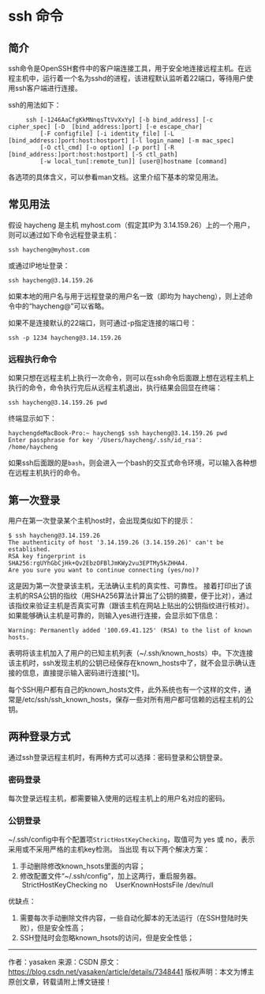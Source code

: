 # ssh 命令

## 简介
ssh命令是OpenSSH套件中的客户端连接工具，用于安全地连接远程主机。在远程主机中，运行着一个名为sshd的进程，该进程默认监听着22端口，等待用户使用ssh客户端进行连接。

ssh的用法如下：
```
     ssh [-1246AaCfgKkMNnqsTtVvXxYy] [-b bind_address] [-c cipher_spec] [-D  [bind_address:]port] [-e escape_char]
         [-F configfile] [-i identity_file] [-L  [bind_address:]port:host:hostport] [-l login_name] [-m mac_spec]
         [-O ctl_cmd] [-o option] [-p port] [-R  [bind_address:]port:host:hostport] [-S ctl_path]
         [-w local_tun[:remote_tun]] [user@]hostname [command]
```
各选项的具体含义，可以参看man文档。这里介绍下基本的常见用法。


## 常见用法
假设 haycheng 是主机 myhost.com（假定其IP为 3.14.159.26）上的一个用户，则可以通过如下命令远程登录主机：
```
ssh haycheng@myhost.com
```
或通过IP地址登录：
```
ssh haycheng@3.14.159.26
```
如果本地的用户名与用于远程登录的用户名一致（即均为 haycheng），则上述命令中的“haycheng@”可以省略。

如果不是连接默认的22端口，则可通过-p指定连接的端口号：
```
ssh -p 1234 haycheng@3.14.159.26
```
### 远程执行命令
如果只想在远程主机上执行一次命令，则可以在ssh命令后面跟上想在远程主机上执行的命令，命令执行完后从远程主机退出，执行结果会回显在终端：
```
ssh haycheng@3.14.159.26 pwd
```
终端显示如下：
```
haychengdeMacBook-Pro:~ haycheng$ ssh haycheng@3.14.159.26 pwd
Enter passphrase for key '/Users/haycheng/.ssh/id_rsa':
/home/haycheng
```
如果ssh后面跟的是`bash`，则会进入一个bash的交互式命令环境，可以输入各种想在远程主机执行的命令。

## 第一次登录
用户在第一次登录某个主机host时，会出现类似如下的提示：
```
$ ssh haycheng@3.14.159.26
The authenticity of host '3.14.159.26 (3.14.159.26)' can't be established.
RSA key fingerprint is SHA256:rgUYhGbCjHk+Qv2EbzOFBlJmKWy2vu3EPTMy5kZHHA4.
Are you sure you want to continue connecting (yes/no)?
```
这是因为第一次登录该主机，无法确认主机的真实性、可靠性。
接着打印出了该主机的RSA公钥的指纹（用SHA256算法计算出了公钥的摘要，便于比对），通过该指纹来验证主机是否真实可靠（跟该主机在网站上贴出的公钥指纹进行核对）。
如果能够确认主机是可靠的，则输入yes进行连接，会显示如下信息：
```
Warning: Permanently added '100.69.41.125' (RSA) to the list of known hosts.
```
表明将该主机加入了用户的已知主机列表（~/.ssh/known_hosts）中。下次连接该主机时，ssh发现主机的公钥已经保存在known_hosts中了，就不会显示确认连接的信息，直接提示输入密码进行连接[^1]。

每个SSH用户都有自己的known_hosts文件，此外系统也有一个这样的文件，通常是/etc/ssh/ssh_known_hosts，保存一些对所有用户都可信赖的远程主机的公钥。

## 两种登录方式
通过ssh登录远程主机时，有两种方式可以选择：密码登录和公钥登录。
### 密码登录
每次登录远程主机，都需要输入使用的远程主机上的用户名对应的密码。
### 公钥登录


~/.ssh/config中有个配置项`StrictHostKeyChecking`，取值可为 yes 或 no，表示采用或不采用严格的主机key检测。
当出现
有以下两个解决方案：
1. 手动删除修改known_hsots里面的内容；
2. 修改配置文件“~/.ssh/config”，加上这两行，重启服务器。
   StrictHostKeyChecking no
   UserKnownHostsFile /dev/null

优缺点：
1. 需要每次手动删除文件内容，一些自动化脚本的无法运行（在SSH登陆时失败），但是安全性高；
2. SSH登陆时会忽略known_hsots的访问，但是安全性低；
--------------------- 
作者：yasaken 
来源：CSDN 
原文：https://blog.csdn.net/yasaken/article/details/7348441 
版权声明：本文为博主原创文章，转载请附上博文链接！
